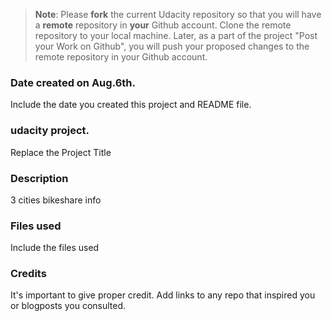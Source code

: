 >**Note**: Please **fork** the current Udacity repository so that you will have a **remote** repository in **your** Github account. Clone the remote repository to your local machine. Later, as a part of the project "Post your Work on Github", you will push your proposed changes to the remote repository in your Github account.

### Date created on Aug.6th.
Include the date you created this project and README file.

### udacity project.
Replace the Project Title

### Description
3 cities bikeshare info

### Files used
Include the files used

### Credits
It's important to give proper credit. Add links to any repo that inspired you or blogposts you consulted.

